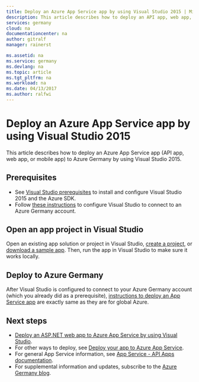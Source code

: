 ```yaml
---
title: Deploy an Azure App Service app by using Visual Studio 2015 | Microsoft Docs
description: This article describes how to deploy an API app, web app, or mobile app to Azure Germany by using Visual Studio 2015 and the Azure SDK.
services: germany
cloud: na
documentationcenter: na
author: gitralf
manager: rainerst

ms.assetid: na
ms.service: germany
ms.devlang: na
ms.topic: article
ms.tgt_pltfrm: na
ms.workload: na
ms.date: 04/13/2017
ms.author: ralfwi
---
```


# Deploy an Azure App Service app by using Visual Studio 2015
This article describes how to deploy an Azure App Service app (API app, web app, or mobile app) to Azure Germany by using Visual Studio 2015.

## Prerequisites
* See [Visual Studio prerequisites](../app-service-api/app-service-api-dotnet-get-started.md#prerequisites) to install and configure Visual Studio 2015 and the Azure SDK.
* Follow [these instructions](./germany-get-started-connect-with-vs.md) to configure Visual Studio to connect to an Azure Germany account. 

## Open an app project in Visual Studio
Open an existing app solution or project in Visual Studio, [create a project](../app-service-web/app-service-web-get-started-dotnet.md#create-and-publish-the-web-app), or [download a sample app](../app-service-api/app-service-api-dotnet-get-started.md#download-the-sample-application). Then, run the app in Visual Studio to make sure it works locally.

## Deploy to Azure Germany
After Visual Studio is configured to connect to your Azure Germany account (which you already did as a prerequisite), [instructions to deploy an App Service app](../app-service-api/app-service-api-dotnet-get-started.md#createapiapp) are exactly same as they are for global Azure.

## Next steps
* [Deploy an ASP.NET web app to Azure App Service by using Visual Studio](../app-service-web/app-service-web-get-started-dotnet.md).
* For other ways to deploy, see [Deploy your app to Azure App Service](../app-service-web/web-sites-deploy.md).
* For general App Service information, see [App Service - API Apps documentation](../app-service-api/index.md).
* For supplemental information and updates, subscribe to the 
[Azure Germany blog](https://blogs.msdn.microsoft.com/azuregermany/).
